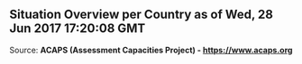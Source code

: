 ## Situation Overview per Country as of Wed, 28 Jun 2017 17:20:08 GMT

Source: **ACAPS (Assessment Capacities Project) - https://www.acaps.org**